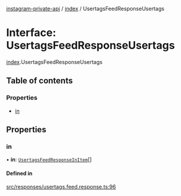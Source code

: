 [instagram-private-api](../../README.md) / [index](../../modules/index.md) / UsertagsFeedResponseUsertags

# Interface: UsertagsFeedResponseUsertags

[index](../../modules/index.md).UsertagsFeedResponseUsertags

## Table of contents

### Properties

- [in](UsertagsFeedResponseUsertags.md#in)

## Properties

### in

• **in**: [`UsertagsFeedResponseInItem`](UsertagsFeedResponseInItem.md)[]

#### Defined in

[src/responses/usertags.feed.response.ts:96](https://github.com/Nerixyz/instagram-private-api/blob/0e0721c/src/responses/usertags.feed.response.ts#L96)
